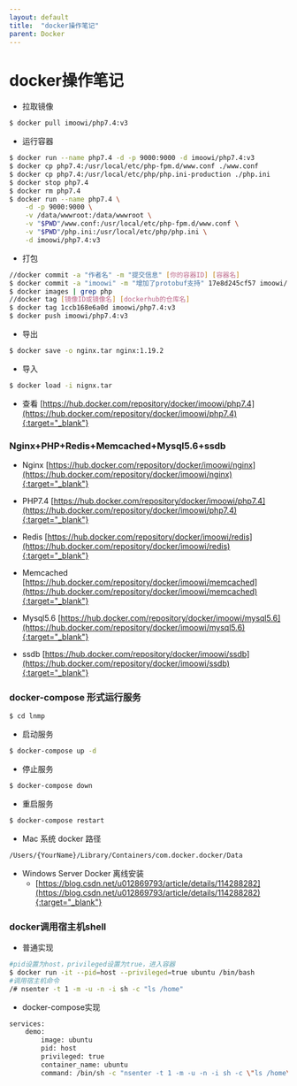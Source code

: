```yaml
---
layout: default
title:  "docker操作笔记"
parent: Docker
---
```


# docker操作笔记

- 拉取镜像
  
```bash
$ docker pull imoowi/php7.4:v3
```
- 运行容器

```bash
$ docker run --name php7.4 -d -p 9000:9000 -d imoowi/php7.4:v3
$ docker cp php7.4:/usr/local/etc/php-fpm.d/www.conf ./www.conf
$ docker cp php7.4:/usr/local/etc/php/php.ini-production ./php.ini
$ docker stop php7.4 
$ docker rm php7.4
$ docker run --name php7.4 \
    -d -p 9000:9000 \
    -v /data/wwwroot:/data/wwwroot \
    -v "$PWD"/www.conf:/usr/local/etc/php-fpm.d/www.conf \
    -v "$PWD"/php.ini:/usr/local/etc/php/php.ini \
    -d imoowi/php7.4:v3

```

- 打包

```bash
//docker commit -a "作者名" -m "提交信息" [你的容器ID] [容器名]
$ docker commit -a "imoowi" -m "增加了protobuf支持" 17e8d245cf57 imoowi/php7.4
$ docker images | grep php
//docker tag [镜像ID或镜像名] [dockerhub的仓库名]
$ docker tag 1ccb168e6a0d imoowi/php7.4:v3
$ docker push imoowi/php7.4:v3

```
- 导出
  
```bash
$ docker save -o nginx.tar nginx:1.19.2
```
- 导入

```bash
$ docker load -i nignx.tar
```

- 查看 
	[https://hub.docker.com/repository/docker/imoowi/php7.4](https://hub.docker.com/repository/docker/imoowi/php7.4){:target="_blank"}

### Nginx+PHP+Redis+Memcached+Mysql5.6+ssdb 
- Nginx
    [https://hub.docker.com/repository/docker/imoowi/nginx](https://hub.docker.com/repository/docker/imoowi/nginx){:target="_blank"}
- PHP7.4
    [https://hub.docker.com/repository/docker/imoowi/php7.4](https://hub.docker.com/repository/docker/imoowi/php7.4){:target="_blank"}

- Redis
	[https://hub.docker.com/repository/docker/imoowi/redis](https://hub.docker.com/repository/docker/imoowi/redis){:target="_blank"}

- Memcached
	[https://hub.docker.com/repository/docker/imoowi/memcached](https://hub.docker.com/repository/docker/imoowi/memcached){:target="_blank"}

- Mysql5.6
	[https://hub.docker.com/repository/docker/imoowi/mysql5.6](https://hub.docker.com/repository/docker/imoowi/mysql5.6){:target="_blank"}

- ssdb
	[https://hub.docker.com/repository/docker/imoowi/ssdb](https://hub.docker.com/repository/docker/imoowi/ssdb){:target="_blank"}


### docker-compose 形式运行服务

```bash
$ cd lnmp
```
- 启动服务

```bash
$ docker-compose up -d
```
- 停止服务

```bash
$ docker-compose down
```

- 重启服务

```bash
$ docker-compose restart
```

- Mac 系统 docker 路径

```bash
/Users/{YourName}/Library/Containers/com.docker.docker/Data
```
- Windows Server Docker 离线安装
	- [https://blog.csdn.net/u012869793/article/details/114288282](https://blog.csdn.net/u012869793/article/details/114288282){:target="_blank"}

  
### docker调用宿主机shell
- 普通实现

```bash
#pid设置为host，privileged设置为true，进入容器
$ docker run -it --pid=host --privileged=true ubuntu /bin/bash
#调用宿主机命令
/# nsenter -t 1 -m -u -n -i sh -c "ls /home"

```
- docker-compose实现

```bash
services:
    demo:
        image: ubuntu
        pid: host
        privileged: true
        container_name: ubuntu
        command: /bin/sh -c "nsenter -t 1 -m -u -n -i sh -c \"ls /home\""
```
